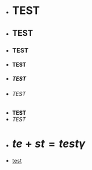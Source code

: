 * # TEST
* ## TEST
* ### TEST
* #### TEST
* ##### TEST
* ###### TEST
* **TEST**
* _TEST_
* # $te + st = test \gamma$
* [test]()